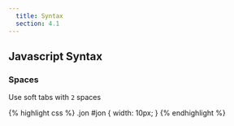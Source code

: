 ```yaml
---
  title: Syntax
  section: 4.1
---
```


## Javascript Syntax

### Spaces

Use soft tabs with `2` spaces

{% highlight css %}
.jon #jon { width: 10px; }
{% endhighlight %}
